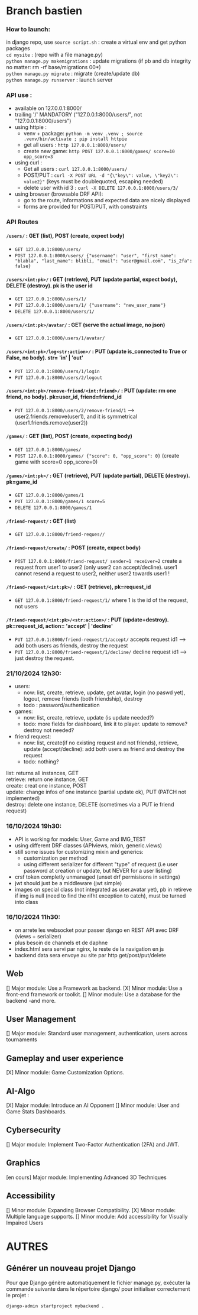 # Branch bastien   
### How to launch:
in django repo, use `source script.sh` : create a virtual env and get python packages  
```cd mysite``` : (repo with a file manage.py)  
```python manage.py makemigrations``` : update migrations (if pb and db integrity no matter: rm -rf base/migrations 00*)  
```python manage.py migrate``` : migrate (create/update db)  
```python manage.py runserver``` : launch server  

### API use :
* available on 127.0.0.1:8000/  
* trailing '/' MANDATORY ("127.0.0.1:8000/users/", not "127.0.0.1:8000/users")
* using httpie : 
  * venv + package: `python -m venv .venv ; source .venv/bin/activate ; pip install httpie` 
  * get all users : `http 127.0.0.1:8000/users/`
  * create new game: `http POST 127.0.0.1:8000/games/ score=10 opp_score=3`
* using curl : 
  * Get all users : `curl 127.0.0.1:8000/users/`
  * POST/PUT : `curl -X POST URL -d "{\"key\": value, \"key2\": value2}"` (keys must be doublequoted, escaping needed)
  * delete user with id 3 : `curl -X DELETE 127.0.0.1:8000/users/3/`
* using browser (browsable DRF API):
  * go to the route, informations and expected data are nicely displayed
  * forms are provided for POST/PUT, with constraints


### API Routes
#### `/users/` : GET (list), POST (create, expect body)
* `GET 127.0.0.1:8000/users/`
* `POST 127.0.0.1:8000/users/ {"username": "user", "first_name": "blabla", "last_name": blibli, "email": "user@gmail.com", "is_2fa": false}`
#### `/users/<int:pk>/` : GET (retrieve), PUT (update partial, expect body), DELETE (destroy). pk is the user id
* `GET 127.0.0.1:8000/users/1/`
* `PUT 127.0.0.1:8000/users/1/ {"username": "new_user_name"}`
* `DELETE 127.0.0.1:8000/users/1/`
#### `/users/<int:pk>/avatar/` : GET (serve the actual image, no json)
* `GET 127.0.0.1:8000/users/1/avatar/`
#### `/users/<int:pk>/log<str:action>/` : PUT (update is_connected to True or False, no body). str= 'in' | 'out'
* `PUT 127.0.0.1:8000/users/1/login`
* `PUT 127.0.0.1:8000/users/2/logout`
#### `/users/<int:pk>/remove-friend/<int:friend>/` : PUT (update: rm one friend, no body). pk=user_id, friend=friend_id
* `PUT 127.0.0.1:8000/users/2/remove-friend/1` --> user2.friends.remove(user1), and it is symmetrical (user1.friends.remove(user2))
#### `/games/` : GET (list), POST (create, expecting body)
* `GET 127.0.0.1:8000/games/`
* `POST 127.0.0.1:8000/games/ {"score": 0, "opp_score": 0}` (create game with score=0 opp_score=0)
#### `/games/<int:pk>/` : GET (retrieve), PUT (update partial), DELETE (destroy). pk=game_id
* `GET 127.0.0.1:8000/games/1`
 * `PUT 127.0.0.1:8000/games/1 score=5`
 * `DELETE 127.0.0.1:8000/games/1`
#### `/friend-request/` : GET (list)
* `GET 127.0.0.1:8000/friend-reques//`
#### `/friend-request/create/` : POST (create, expect body)
* `POST 127.0.0.1:8000/friend-request/ sender=1 receiver=2` create a request from user1 to user2 (only user2 can accept/decline). user1 cannot resend a request to user2, neither user2 towards user1 !
#### `/friend-request/<int:pk>/` : GET (retrieve), pk=request_id
* `GET 127.0.0.1:8000/friend-request/1/` where 1 is the id of the request, not users
#### `/friend-request/<int:pk>/<str:action>/` : PUT (update+destroy). pk=request_id, action= 'accept' | 'decline'
* `PUT 127.0.0.1:8000/friend-request/1/accept/` accepts request id1 --> add both users as friends, destroy the request
* `PUT 127.0.0.1:8000/friend-request/1/decline/` decline request id1 --> just destroy the request. 



### 21/10/2024 12h30:
* users:   
  * now: list, create, retrieve, update, get avatar, login (no paswd yet), logout, remove friends (both friendship), destroy
  * todo : password/authentication
* games: 
  * now: list, create, retrieve, update (is update needed?)
  * todo: more fields for dashboard, link it to player. update to remove? destroy not needed?
* friend request:
  * now: list, create(if no existing request and not friends), retrieve, update (accept/decline): add both users as friend and destroy the request
  * todo: nothing?

list: returns all instances, GET  
retrieve: return one instance, GET  
create: creat one instance, POST  
update: change infos of one instance (partial update ok), PUT (PATCH not implemented)  
destroy: delete one instance, DELETE (sometimes via a PUT ie friend request)  


### 16/10/2024 19h30:  
* API is working for models: User, Game and IMG_TEST  
* using different DRF classes (APIviews, mixin, generic.views)
* still some issues for customizing mixin and generics:
  * customization per method
  * using different serializer for different "type" of request (i.e user password at creation or update, but NEVER for a user listing)
* crsf token completly unmanaged (unset drf permisisons in settings)
* jwt should just be a middleware (jwt simple)
* images on special class (not integrated as user.avatar yet), pb in retireve if img is null (need to find the rifht exception to catch), must be turned into class

### 16/10/2024 11h30:  
* on arrete les websocket pour passer django en REST API avec DRF (views + serializer)  
* plus besoin de channels et de daphne  
* index.html sera servi par nginx, le reste de la navigation en js  
* backend data sera envoye au site par http get/post/put/delete  


## Web
[] Major module: Use a Framework as backend.
[X] Minor module: Use a front-end framework or toolkit.
[] Minor module: Use a database for the backend -and more.

## User Management
[] Major module: Standard user management, authentication, users across tournaments


## Gameplay and user experience
[X] Minor module: Game Customization Options.

## AI-Algo
[X] Major module: Introduce an AI Opponent
[] Minor module: User and Game Stats Dashboards.

## Cybersecurity
[] Major module: Implement Two-Factor Authentication (2FA) and JWT.

## Graphics
[en cours] Major module: Implementing Advanced 3D Techniques

## Accessibility
[] Minor module: Expanding Browser Compatibility.
[X] Minor module: Multiple language supports.
[] Minor module: Add accessibility for Visually Impaired Users


# AUTRES

## Générer un nouveau projet Django

Pour que Django génère automatiquement le fichier manage.py, exécuter la commande suivante dans le répertoire django/ pour initialiser correctement le projet :

``` bash
django-admin startproject mybackend .
```




